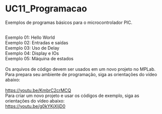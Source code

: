 # UC11_Programacao <br>
Exemplos de programas básicos para o microcontrolador PIC. <br> <br>

Exemplo 01: Hello World <br>
Exemplo 02: Entradas e saídas <br>
Exemplo 03: Uso de Delay <br>
Exemplo 04: Display e IOs <br>
Exemplo 05: Máquina de estados <br>
 <br>
Os arquivos de código devem ser usados em um novo projeto no MPLab. Para prepara seu ambiente de programação, siga as orientações do vídeo abaixo: <br>
<br>
https://youtu.be/KmbrC2crMCQ
<br>
Para criar um novo projeto e usar os códigos de exemplo, siga as orientações do vídeo abaixo:
<br>
https://youtu.be/g0kYKjXIjD0
